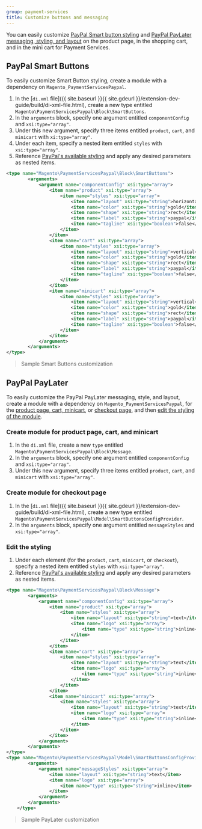 ```yaml
---
group: payment-services
title: Customize buttons and messaging
---
```


You can easily customize [PayPal Smart button styling](#paypal-smart-buttons) and [PayPal PayLater messaging, styling, and layout](#paypal-paylater) on the product page, in the shopping cart, and in the mini cart for Payment Services.

## PayPal Smart Buttons

To easily customize Smart Button styling, create a module with a dependency on `Magento_PaymentServicesPaypal`.

1. In the [`di.xml` file]({{ site.baseurl }}{{ site.gdeurl }}/extension-dev-guide/build/di-xml-file.html), create a new type entitled `Magento\PaymentServicesPaypal\Block\SmartButtons`.
1. In the `arguments` block, specify one argument entitled `componentConfig` and `xsi:type="array"`.
1. Under this new argument, specify three items entitled `product`, `cart`, and `minicart` with `xi:type="array"`.
1. Under each item, specify a nested item entitled `styles` with `xsi:type="array"`.
1. Reference [PayPal's available styling](https://developer.paypal.com/docs/archive/checkout/how-to/customize-button/) and apply any desired parameters as nested items.

``` xml
<type name="Magento\PaymentServicesPaypal\Block\SmartButtons">
        <arguments>
            <argument name="componentConfig" xsi:type="array">
                <item name="product" xsi:type="array">
                    <item name="styles" xsi:type="array">
                        <item name="layout" xsi:type="string">horizontal</item>
                        <item name="color" xsi:type="string">gold</item>
                        <item name="shape" xsi:type="string">rect</item>
                        <item name="label" xsi:type="string">paypal</item>
                        <item name="tagline" xsi:type="boolean">false</item>
                    </item>
                </item>
                <item name="cart" xsi:type="array">
                    <item name="styles" xsi:type="array">
                        <item name="layout" xsi:type="string">vertical</item>
                        <item name="color" xsi:type="string">gold</item>
                        <item name="shape" xsi:type="string">rect</item>
                        <item name="label" xsi:type="string">paypal</item>
                        <item name="tagline" xsi:type="boolean">false</item>
                    </item>
                </item>
                <item name="minicart" xsi:type="array">
                    <item name="styles" xsi:type="array">
                        <item name="layout" xsi:type="string">vertical</item>
                        <item name="color" xsi:type="string">gold</item>
                        <item name="shape" xsi:type="string">rect</item>
                        <item name="label" xsi:type="string">paypal</item>
                        <item name="tagline" xsi:type="boolean">false</item>
                    </item>
                </item>
            </argument>
        </arguments>
</type>
```
> Sample Smart Buttons customization

## PayPal PayLater

To easily customize the PayPal PayLater messaging, style, and layout, create a module with a dependency on `Magento_PaymentServicesPaypal`, for the [product page, cart, minicart](#create-module-for-product-page-cart-and-minicart), or [checkout page](#create-module-for-checkout-page), and then [edit the styling of the module](#edit-the-styling).

### Create module for product page, cart, and minicart

1. In the `di.xml` file, create a new `type` entitled `Magento\PaymentServicesPaypal\Block\Message`.
1. In the `arguments` block, specify one argument entitled `componentConfig` and `xsi:type="array"`.
1. Under this new argument, specify three items entitled `product`, `cart`, and `minicart` with `xsi:type="array"`.

### Create module for checkout page

1. In the [`di.xml` file]({{ site.baseurl }}{{ site.gdeurl }}/extension-dev-guide/build/di-xml-file.html), create a new type entitled `Magento\PaymentServicesPaypal\Model\SmartButtonsConfigProvider`.
1. In the `arguments` block, specify one argument entitled `messageStyles` and `xsi:type="array"`.

### Edit the styling

1. Under each element (for the `product`, `cart`, `minicart`, or `checkout`), specify a nested item entitled `styles` with `xsi:type="array"`.
1. Reference [PayPal's available styling](https://developer.paypal.com/docs/business/pay-later/us/integrate/customize-messages/) and apply any desired parameters as nested items.

``` xml
<type name="Magento\PaymentServicesPaypal\Block\Message">
        <arguments>
            <argument name="componentConfig" xsi:type="array">
                <item name="product" xsi:type="array">                   
                    <item name="styles" xsi:type="array">
                        <item name="layout" xsi:type="string">text</item>
                        <item name="logo" xsi:type="array">
                            <item name="type" xsi:type="string">inline</item>
                        </item>
                    </item>
                </item>
                <item name="cart" xsi:type="array">
                    <item name="styles" xsi:type="array">
                        <item name="layout" xsi:type="string">text</item>
                        <item name="logo" xsi:type="array">
                            <item name="type" xsi:type="string">inline</item>
                        </item>
                    </item>
                </item>
                <item name="minicart" xsi:type="array">
                    <item name="styles" xsi:type="array">
                        <item name="layout" xsi:type="string">text</item>
                        <item name="logo" xsi:type="array">
                            <item name="type" xsi:type="string">inline</item>
                        </item>
                    </item>
                </item>
            </argument>
        </arguments>
</type>
<type name="Magento\PaymentServicesPaypal\Model\SmartButtonsConfigProvider">
        <arguments>
            <argument name="messageStyles" xsi:type="array">
                <item name="layout" xsi:type="string">text</item>
                <item name="logo" xsi:type="array">
                    <item name="type" xsi:type="string">inline</item>
                </item>
            </argument>
        </arguments>
    </type>
```
> Sample PayLater customization